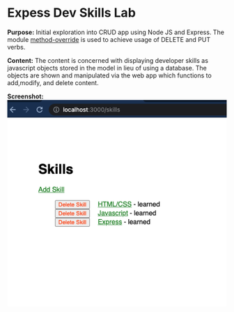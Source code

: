 # Expess Dev Skills Lab

**Purpose:** 
Initial exploration into CRUD app using Node JS and Express. The module [method-override](https://www.npmjs.com/package/method-override) is used to achieve usage of DELETE and PUT verbs.



**Content:** 
The content is concerned with displaying developer skills as javascript objects stored in the model in lieu of using a database. The objects are shown and manipulated via the web app which functions to add,modify, and delete content. 

**Screenshot:** 
![screenshot of web app](https://github.com/gregwebb/express-dev-skills/blob/main/public/images/dev-skills-screenshot.png?raw=true)
